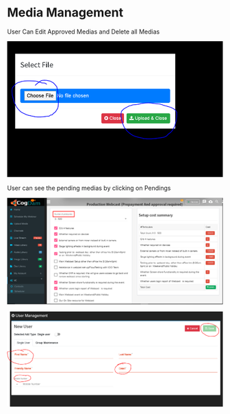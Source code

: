 # Media Management

User Can Edit Approved Medias and Delete all Medias

![](../.gitbook/assets/image%20%28225%29.png)

User can see the pending medias by clicking on Pendings

![](../.gitbook/assets/image%20%2872%29.png)

![](../.gitbook/assets/image%20%28234%29.png)



